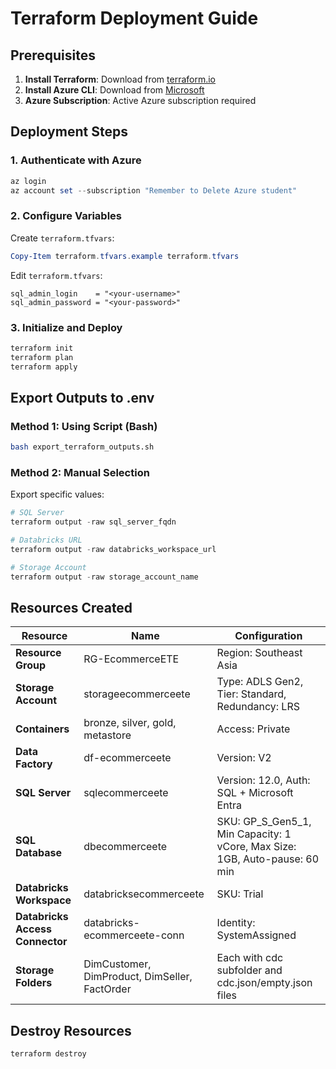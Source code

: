 # Terraform Deployment Guide

## Prerequisites

1. **Install Terraform**: Download from [terraform.io](https://www.terraform.io/downloads)
2. **Install Azure CLI**: Download from [Microsoft](https://docs.microsoft.com/en-us/cli/azure/install-azure-cli)
3. **Azure Subscription**: Active Azure subscription required

## Deployment Steps

### 1. Authenticate with Azure

```powershell
az login
az account set --subscription "Remember to Delete Azure student"
```

### 2. Configure Variables

Create `terraform.tfvars`:

```powershell
Copy-Item terraform.tfvars.example terraform.tfvars
```

Edit `terraform.tfvars`:

```hcl
sql_admin_login    = "<your-username>"
sql_admin_password = "<your-password>"
```

### 3. Initialize and Deploy

```powershell
terraform init
terraform plan
terraform apply
```

## Export Outputs to .env

### Method 1: Using Script (Bash)

```bash
bash export_terraform_outputs.sh
```

### Method 2: Manual Selection

Export specific values:

```powershell
# SQL Server
terraform output -raw sql_server_fqdn

# Databricks URL
terraform output -raw databricks_workspace_url

# Storage Account
terraform output -raw storage_account_name
```

## Resources Created

| Resource | Name | Configuration |
|----------|------|---------------|
| **Resource Group** | RG-EcommerceETE | Region: Southeast Asia |
| **Storage Account** | storageecommerceete | Type: ADLS Gen2, Tier: Standard, Redundancy: LRS |
| **Containers** | bronze, silver, gold, metastore | Access: Private |
| **Data Factory** | df-ecommerceete | Version: V2 |
| **SQL Server** | sqlecommerceete | Version: 12.0, Auth: SQL + Microsoft Entra |
| **SQL Database** | dbecommerceete | SKU: GP_S_Gen5_1, Min Capacity: 1 vCore, Max Size: 1GB, Auto-pause: 60 min |
| **Databricks Workspace** | databricksecommerceete | SKU: Trial |
| **Databricks Access Connector** | databricks-ecommerceete-conn | Identity: SystemAssigned |
| **Storage Folders** | DimCustomer, DimProduct, DimSeller, FactOrder | Each with cdc subfolder and cdc.json/empty.json files |

## Destroy Resources

```powershell
terraform destroy
```
